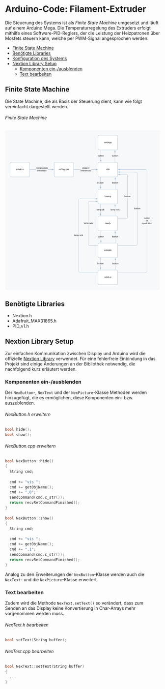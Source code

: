 # Arduino-Code: Filament-Extruder <!-- omit in toc -->

Die Steuerung des Systems ist als *Finite State Machine* umgesetzt und läuft auf einem Arduino Mega.
Die Temperaturregelung des Extruders erfolgt mithilfe eines Software-PID-Reglers, der die Leistung der Heizpatronen über Mosfets
steuern kann, welche per PWM-Signal angesprochen werden.

- [Finite State Machine](#finite-state-machine)
- [Benötigte Libraries](#benötigte-libraries)
- [Konfiguration des Systems](#konfiguration-des-systems)
- [Nextion Library Setup](#nextion-library-setup)
  - [Komponenten ein-/ausblenden](#komponenten-ein-ausblenden)
  - [Text bearbeiten](#text-bearbeiten)

## Finite State Machine

Die State Machine, die als Basis der Steuerung dient, kann wie folgt vereinfacht dargestellt werden. 

###### Finite State Machine <!-- omit in toc -->
![Finite State Machine](/arduino/filamentextruder/fsm_scheme.png?raw=true "Finite State Machine")

## Benötigte Libraries

- Nextion.h
- Adafruit_MAX31865.h
- PID_v1.h

## Nextion Library Setup

Zur einfachen Kommunikation zwischen Display und Arduino wird die offizielle 
[Nextion Library](https://github.com/itead/ITEADLIB_Arduino_Nextion) verwendet.
Für eine fehlerfreie Einbindung in das Projekt sind einige Änderungen an der Bibliothek notwendig, die nachfolgend kurz erläutert werden.

### Komponenten ein-/ausblenden

Der `NexButton`-, `NexText` und der `NexPicture`-Klasse Methoden werden hinzugefügt, die es
ermöglichen, diese Komponenten ein- bzw. auszublenden.

###### NexButton.h erweitern <!-- omit in toc -->
```c++
bool hide();
bool show();
```

###### NexButton.cpp erweitern <!-- omit in toc -->
```c++
bool NexButton::hide()
{
  String cmd;

  cmd += "vis ";
  cmd += getObjName();
  cmd += ",0";
  sendCommand(cmd.c_str());
  return recvRetCommandFinished();
}

bool NexButton::show()
{
  String cmd;

  cmd += "vis ";
  cmd += getObjName();
  cmd += ",1";
  sendCommand(cmd.c_str());
  return recvRetCommandFinished();
}
```

Analog zu den Erweiterungen der `NexButton`-Klasse werden auch die `NexText`- und die `NexPicture`-Klasse erweitert.

### Text bearbeiten

Zudem wird die Methode `NexText.setText()` so verändert, dass zum Senden an das Display keine 
Konvertierung in Char-Arrays mehr vorgenommen werden muss.

###### NexText.h bearbeiten <!-- omit in toc -->
```c++
bool setText(String buffer);   
```

###### NexText.cpp bearbeiten <!-- omit in toc -->
```c++
bool NexText::setText(String buffer)
{
  ...
}
```
